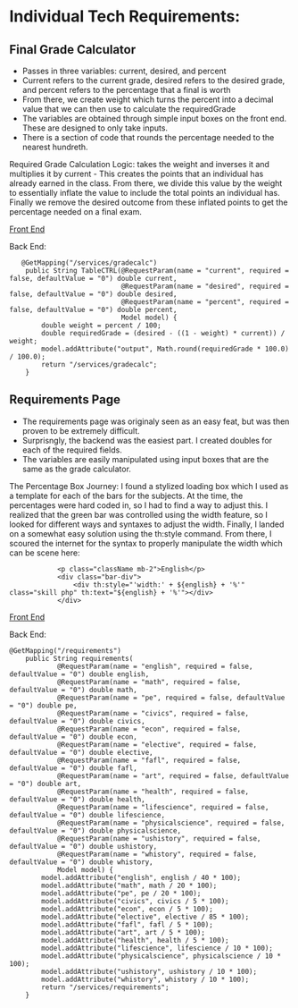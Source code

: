 # Individual Tech Requirements:

## Final Grade Calculator
- Passes in three variables: current, desired, and percent
- Current refers to the current grade, desired refers to the desired grade, and percent refers to the percentage that a final is worth
- From there, we create weight which turns the percent into a decimal value that we can then use to calculate the requiredGrade
- The variables are obtained through simple input boxes on the front end. These are designed to only take inputs.
- There is a section of code that rounds the percentage needed to the nearest hundreth.

Required Grade Calculation Logic: takes the weight and inverses it and multiplies it by current - This creates the points that an individual has already earned in the class. From there, we divide this value by the weight to essentially inflate the value to include the total points an individual has. Finally we remove the desired outcome from these inflated points to get the percentage needed on a final exam.

[Front End](https://github.com/avabrooks/swagketo/blob/master/src/main/resources/templates/services/resume.html)

Back End:
```
   @GetMapping("/services/gradecalc")
    public String TableCTRL(@RequestParam(name = "current", required = false, defaultValue = "0") double current,
                            @RequestParam(name = "desired", required = false, defaultValue = "0") double desired,
                            @RequestParam(name = "percent", required = false, defaultValue = "0") double percent,
                            Model model) {
        double weight = percent / 100;
        double requiredGrade = (desired - ((1 - weight) * current)) / weight;
        model.addAttribute("output", Math.round(requiredGrade * 100.0) / 100.0);
        return "/services/gradecalc";
    }
```

## Requirements Page
 - The requirements page was originaly seen as an easy feat, but was then proven to be extremely difficult.
 - Surprisngly, the backend was the easiest part. I created doubles for each of the required fields.
 - The variables are easily manipulated using input boxes that are the same as the grade calculator. 

The Percentage Box Journey: I found a stylized loading box which I used as a template for each of the bars for the subjects. At the time, the percentages were hard coded in, so I had to find a way to adjust this. I realized that the green bar was controlled using the width feature, so I looked for different ways and syntaxes to adjust the width. Finally, I landed on a somewhat easy solution using the th:style command. From there, I scoured the internet for the syntax to properly manipulate the width which can be scene here:

```
            <p class="className mb-2">English</p>
            <div class="bar-div">
                <div th:style="'width:' + ${english} + '%'" class="skill php" th:text="${english} + '%'"></div>
            </div>
```

[Front End](https://github.com/avabrooks/swagketo/blob/master/src/main/resources/templates/services/requirements.html)

Back End:

```
@GetMapping("/requirements")
    public String requirements(
            @RequestParam(name = "english", required = false, defaultValue = "0") double english,
            @RequestParam(name = "math", required = false, defaultValue = "0") double math,
            @RequestParam(name = "pe", required = false, defaultValue = "0") double pe,
            @RequestParam(name = "civics", required = false, defaultValue = "0") double civics,
            @RequestParam(name = "econ", required = false, defaultValue = "0") double econ,
            @RequestParam(name = "elective", required = false, defaultValue = "0") double elective,
            @RequestParam(name = "fafl", required = false, defaultValue = "0") double fafl,
            @RequestParam(name = "art", required = false, defaultValue = "0") double art,
            @RequestParam(name = "health", required = false, defaultValue = "0") double health,
            @RequestParam(name = "lifescience", required = false, defaultValue = "0") double lifescience,
            @RequestParam(name = "physicalscience", required = false, defaultValue = "0") double physicalscience,
            @RequestParam(name = "ushistory", required = false, defaultValue = "0") double ushistory,
            @RequestParam(name = "whistory", required = false, defaultValue = "0") double whistory,
            Model model) {
        model.addAttribute("english", english / 40 * 100);
        model.addAttribute("math", math / 20 * 100);
        model.addAttribute("pe", pe / 20 * 100);
        model.addAttribute("civics", civics / 5 * 100);
        model.addAttribute("econ", econ / 5 * 100);
        model.addAttribute("elective", elective / 85 * 100);
        model.addAttribute("fafl", fafl / 5 * 100);
        model.addAttribute("art", art / 5 * 100);
        model.addAttribute("health", health / 5 * 100);
        model.addAttribute("lifescience", lifescience / 10 * 100);
        model.addAttribute("physicalscience", physicalscience / 10 * 100);
        model.addAttribute("ushistory", ushistory / 10 * 100);
        model.addAttribute("whistory", whistory / 10 * 100);
        return "/services/requirements";
    }
```
